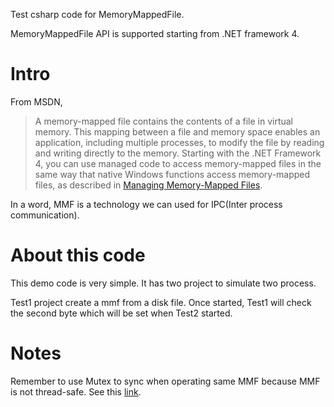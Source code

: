 Test csharp code for MemoryMappedFile.



MemoryMappedFile API is supported starting from .NET framework 4.



# Intro

From MSDN,

> A memory-mapped file contains the contents of a file in virtual memory. This mapping between a file and memory space enables an application, including multiple processes, to modify the file by reading and writing directly to the memory. Starting with the .NET Framework 4, you can use managed code to access memory-mapped files in the same way that native Windows functions access memory-mapped files, as described in [Managing Memory-Mapped Files](https://msdn.microsoft.com/library/ms810613.aspx). 

In a word, MMF is a technology we can used for IPC(Inter process communication).



# About this code

This demo code is very simple. It has two project to simulate two process.



Test1 project create a mmf from a disk file.  Once started, Test1 will check the second byte which will be set when Test2 started.



# Notes

Remember to use Mutex to sync when operating same MMF because MMF is not thread-safe. See this [link](https://stackoverflow.com/questions/16351747/how-to-parallel-process-data-in-memory-mapped-file).